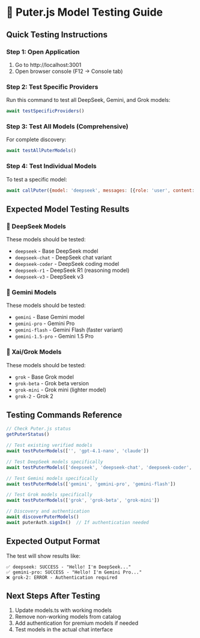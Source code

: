 # 🧪 Puter.js Model Testing Guide

## Quick Testing Instructions

### Step 1: Open Application
1. Go to http://localhost:3001
2. Open browser console (F12 → Console tab)

### Step 2: Test Specific Providers
Run this command to test all DeepSeek, Gemini, and Grok models:

```javascript
await testSpecificProviders()
```

### Step 3: Test All Models (Comprehensive)
For complete discovery:

```javascript
await testAllPuterModels()
```

### Step 4: Test Individual Models
To test a specific model:

```javascript
await callPuter({model: 'deepseek', messages: [{role: 'user', content: 'Hello!', ts: Date.now()}]})
```

## Expected Model Testing Results

### 🔬 DeepSeek Models
These models should be tested:
- `deepseek` - Base DeepSeek model
- `deepseek-chat` - DeepSeek chat variant
- `deepseek-coder` - DeepSeek coding model  
- `deepseek-r1` - DeepSeek R1 (reasoning model)
- `deepseek-v3` - DeepSeek v3

### 💎 Gemini Models  
These models should be tested:
- `gemini` - Base Gemini model
- `gemini-pro` - Gemini Pro
- `gemini-flash` - Gemini Flash (faster variant)
- `gemini-1.5-pro` - Gemini 1.5 Pro

### 🤖 Xai/Grok Models
These models should be tested:
- `grok` - Base Grok model
- `grok-beta` - Grok beta version
- `grok-mini` - Grok mini (lighter model)
- `grok-2` - Grok 2

## Testing Commands Reference

```javascript
// Check Puter.js status
getPuterStatus()

// Test existing verified models
await testPuterModels(['', 'gpt-4.1-nano', 'claude'])

// Test DeepSeek models specifically
await testPuterModels(['deepseek', 'deepseek-chat', 'deepseek-coder', 'deepseek-r1'])

// Test Gemini models specifically  
await testPuterModels(['gemini', 'gemini-pro', 'gemini-flash'])

// Test Grok models specifically
await testPuterModels(['grok', 'grok-beta', 'grok-mini'])

// Discovery and authentication
await discoverPuterModels()
await puterAuth.signIn()  // If authentication needed
```

## Expected Output Format

The test will show results like:
```
✅ deepseek: SUCCESS - "Hello! I'm DeepSeek..."
✅ gemini-pro: SUCCESS - "Hello! I'm Gemini Pro..."
❌ grok-2: ERROR - Authentication required
```

## Next Steps After Testing

1. Update models.ts with working models
2. Remove non-working models from catalog
3. Add authentication for premium models if needed
4. Test models in the actual chat interface